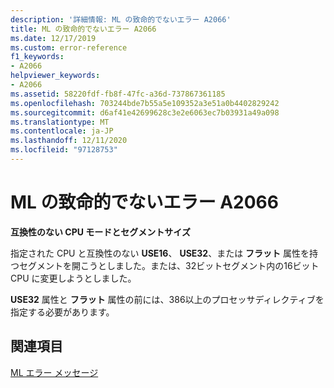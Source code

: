 ```yaml
---
description: '詳細情報: ML の致命的でないエラー A2066'
title: ML の致命的でないエラー A2066
ms.date: 12/17/2019
ms.custom: error-reference
f1_keywords:
- A2066
helpviewer_keywords:
- A2066
ms.assetid: 58220fdf-fb8f-47fc-a36d-737867361185
ms.openlocfilehash: 703244bde7b55a5e109352a3e51a0b4402829242
ms.sourcegitcommit: d6af41e42699628c3e2e6063ec7b03931a49a098
ms.translationtype: MT
ms.contentlocale: ja-JP
ms.lasthandoff: 12/11/2020
ms.locfileid: "97128753"
---
```

# <a name="ml-nonfatal-error-a2066"></a>ML の致命的でないエラー A2066

**互換性のない CPU モードとセグメントサイズ**

指定された CPU と互換性のない **USE16**、 **USE32**、または **フラット** 属性を持つセグメントを開こうとしました。または、32ビットセグメント内の16ビット CPU に変更しようとしました。

**USE32** 属性と **フラット** 属性の前には、386以上のプロセッサディレクティブを指定する必要があります。

## <a name="see-also"></a>関連項目

[ML エラー メッセージ](ml-error-messages.md)

